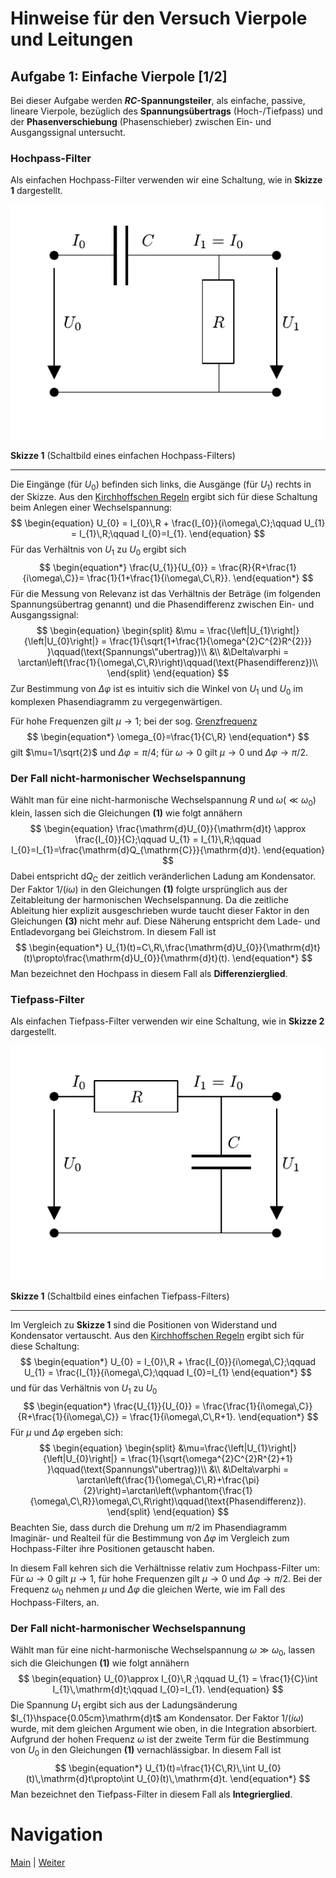 # Hinweise für den Versuch Vierpole und Leitungen

## Aufgabe 1: Einfache Vierpole [1/2]

Bei dieser Aufgabe werden **$RC$-Spannungsteiler**, als einfache, passive, lineare Vierpole, bezüglich des **Spannungsübertrags** (Hoch-/Tiefpass) und der **Phasenverschiebung** (Phasenschieber) zwischen Ein- und Ausgangssignal untersucht.

### Hochpass-Filter

Als einfachen Hochpass-Filter verwenden wir eine Schaltung, wie in **Skizze 1** dargestellt.

<img src="../figures/Hochpass.png" width="500" style="zoom:100%;" />

**Skizze 1** (Schaltbild eines einfachen Hochpass-Filters)

---

Die Eingänge (für $U_{0}$) befinden sich links, die Ausgänge (für $U_{1}$) rechts in der Skizze. Aus den [Kirchhoffschen Regeln](https://de.wikipedia.org/wiki/Kirchhoffsche_Regeln) ergibt sich für diese Schaltung beim Anlegen einer Wechselspannung:
$$
\begin{equation}
U_{0} = I_{0}\,R + \frac{I_{0}}{i\omega\,C};\qquad U_{1} = I_{1}\,R;\qquad I_{0}=I_{1}.
\end{equation}
$$
Für das Verhältnis von $U_{1}$ zu $U_{0}$ ergibt sich
$$
\begin{equation*}
\frac{U_{1}}{U_{0}} = \frac{R}{R+\frac{1}{i\omega\,C}}= \frac{1}{1+\frac{1}{i\omega\,C\,R}}.
\end{equation*}
$$
Für die Messung von Relevanz ist das Verhältnis der Beträge (im folgenden Spannungsübertrag genannt) und die Phasendifferenz zwischen Ein- und Ausgangssignal:
$$
\begin{equation}
\begin{split}
&\mu = \frac{\left|U_{1}\right|}{\left|U_{0}\right|} = \frac{1}{\sqrt{1+\frac{1}{\omega^{2}C^{2}R^{2}}}
}\qquad(\text{Spannungs\"ubertrag})\\
&\\
&\Delta\varphi = \arctan\left(\frac{1}{\omega\,C\,R}\right)\qquad(\text{Phasendifferenz})\\
\end{split}
\end{equation}
$$
Zur Bestimmung von $\Delta\varphi$ ist es intuitiv sich die Winkel von $U_{1}$ und $U_{0}$ im komplexen Phasendiagramm zu vergegenwärtigen. 

Für hohe Frequenzen gilt $\mu\to 1$; bei der sog. [Grenzfrequenz](https://de.wikipedia.org/wiki/Grenzfrequenz)
$$
\begin{equation*}
\omega_{0}=\frac{1}{C\,R}
\end{equation*}
$$
gilt $\mu=1/\sqrt{2}$ und $\Delta\varphi=\pi/4$; für $\omega\to0$ gilt $\mu\to 0$ und $\Delta\varphi\to\pi/2$. 

### Der Fall nicht-harmonischer Wechselspannung

Wählt man für eine nicht-harmonische Wechselspannung $R$ und $\omega(\ll\omega_{0})$ klein, lassen sich die Gleichungen **(1)** wie folgt annähern
$$
\begin{equation}
\frac{\mathrm{d}U_{0}}{\mathrm{d}t} \approx \frac{I_{0}}{C};\qquad U_{1} = I_{1}\,R;\qquad I_{0}=I_{1}=\frac{\mathrm{d}Q_{\mathrm{C}}}{\mathrm{d}t}.
\end{equation}
$$
Dabei entspricht $\mathrm{d}Q_{\mathrm{C}}$ der zeitlich veränderlichen Ladung am Kondensator. Der Faktor $1/(i\omega)$ in den Gleichungen **(1)** folgte ursprünglich aus der Zeitableitung der harmonischen Wechselspannung. Da die zeitliche Ableitung hier explizit ausgeschrieben wurde taucht dieser Faktor in den Gleichungen **(3)** nicht mehr auf. Diese Näherung entspricht dem Lade- und Entladevorgang bei Gleichstrom. In diesem Fall ist
$$
\begin{equation*}
U_{1}(t)=C\,R\,\frac{\mathrm{d}U_{0}}{\mathrm{d}t}(t)\propto\frac{\mathrm{d}U_{0}}{\mathrm{d}t}(t).
\end{equation*}
$$
Man bezeichnet den Hochpass in diesem Fall als **Differenzierglied**.

### Tiefpass-Filter

Als einfachen Tiefpass-Filter verwenden wir eine Schaltung, wie in **Skizze 2** dargestellt.

<img src="../figures/Tiefpass.png" width="500" style="zoom:100%;" />

**Skizze 1** (Schaltbild eines einfachen Tiefpass-Filters)

---

Im Vergleich zu **Skizze 1** sind die Positionen von Widerstand und Kondensator vertauscht. Aus den [Kirchhoffschen Regeln](https://de.wikipedia.org/wiki/Kirchhoffsche_Regeln) ergibt sich für diese Schaltung:
$$
\begin{equation*}
U_{0} = I_{0}\,R + \frac{I_{0}}{i\omega\,C};\qquad U_{1} = \frac{I_{1}}{i\omega\,C};\qquad I_{0}=I_{1}
\end{equation*}
$$
und für das Verhältnis von $U_{1}$ zu $U_{0}$
$$
\begin{equation*}
\frac{U_{1}}{U_{0}} = \frac{\frac{1}{i\omega\,C}}{R+\frac{1}{i\omega\,C}} = \frac{1}{i\omega\,C\,R+1}.
\end{equation*}
$$
Für $\mu$ und $\Delta\varphi$ ergeben sich:
$$
\begin{equation}
\begin{split}
&\mu=\frac{\left|U_{1}\right|}{\left|U_{0}\right|} = \frac{1}{\sqrt{\omega^{2}C^{2}R^{2}+1}
}\qquad(\text{Spannungs\"ubertrag})\\
&\\
&\Delta\varphi = \arctan\left(\frac{1}{\omega\,C\,R}+\frac{\pi}{2}\right)=\arctan\left(\vphantom{\frac{1}{\omega\,C\,R}}\omega\,C\,R\right)\qquad(\text{Phasendifferenz}).
\end{split}
\end{equation}
$$
Beachten Sie, dass durch die Drehung um $\pi/2$ im Phasendiagramm Imaginär- und Realteil für die Bestimmung von $\Delta\varphi$ im Vergleich zum Hochpass-Filter ihre Positionen getauscht haben. 

In diesem Fall kehren sich die Verhältnisse relativ zum Hochpass-Filter um: Für $\omega\to0$ gilt $\mu\to1$, für hohe Frequenzen gilt $\mu\to0$ und $\Delta\varphi\to\pi/2$. Bei der Frequenz $\omega_{0}$ nehmen $\mu$ und $\Delta\varphi$ die gleichen Werte, wie im Fall des Hochpass-Filters, an. 

### Der Fall nicht-harmonischer Wechselspannung

Wählt man für eine nicht-harmonische Wechselspannung $\omega\gg\omega_{0}$, lassen sich die Gleichungen **(1)** wie folgt annähern
$$
\begin{equation}
U_{0}\approx I_{0}\,R ;\qquad U_{1} = \frac{1}{C}\int I_{1}\,\mathrm{d}t;\qquad I_{0}=I_{1}.
\end{equation}
$$
Die Spannung $U_{1}$ ergibt sich aus der Ladungsänderung $I_{1}\hspace{0.05cm}\mathrm{d}t$ am Kondensator. Der Faktor $1/(i\omega)$ wurde, mit dem gleichen Argument wie oben, in die Integration absorbiert. Aufgrund der hohen Frequenz $\omega$ ist der zweite Term für die Bestimmung von $U_{0}$ in den Gleichungen **(1)** vernachlässigbar. In diesem Fall ist
$$
\begin{equation*}
U_{1}(t)=\frac{1}{C\,R}\,\int U_{0}(t)\,\mathrm{d}t\propto\int U_{0}(t)\,\mathrm{d}t.
\end{equation*}
$$
Man bezeichnet den Tiefpass-Filter in diesem Fall als **Integrierglied**. 

# Navigation

[Main](https://git.scc.kit.edu/etp-lehre/p1-for-students/-/tree/main/Vierpole_und_Leitungen) | [Weiter](https://git.scc.kit.edu/etp-lehre/p1-for-students/-/blob/main/Vierpole_und_Leitungen/doc/Hinweise-Aufgabe-1-a.md)
